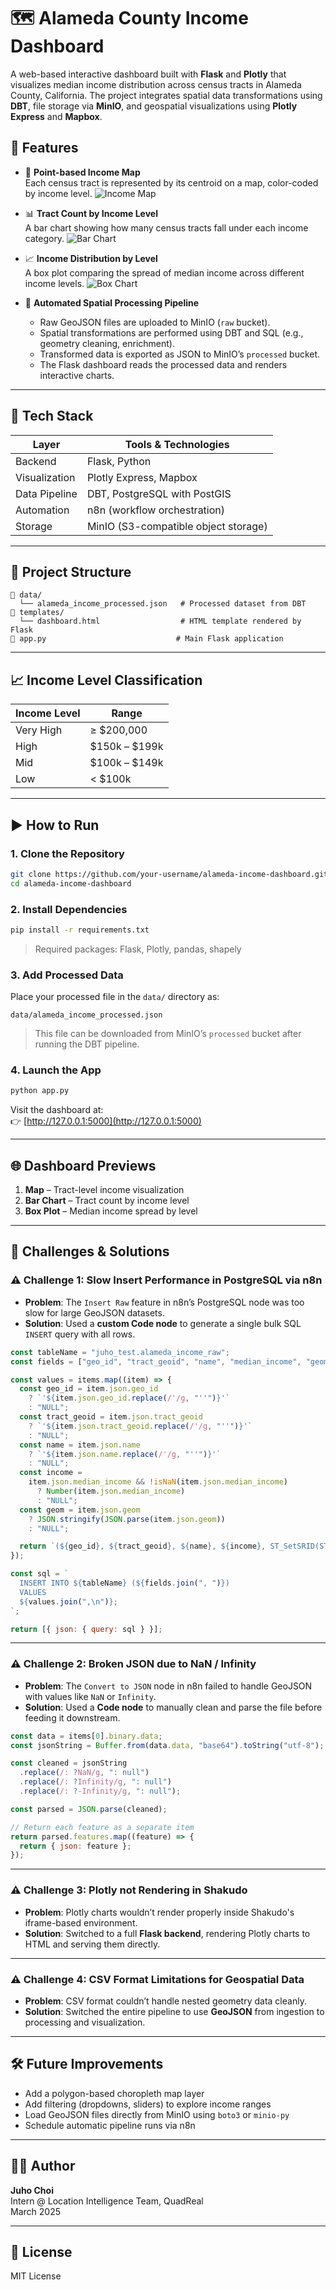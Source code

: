 # 🗺 Alameda County Income Dashboard

A web-based interactive dashboard built with **Flask** and **Plotly** that visualizes median income distribution across census tracts in Alameda County, California. The project integrates spatial data transformations using **DBT**, file storage via **MinIO**, and geospatial visualizations using **Plotly Express** and **Mapbox**.

## 🚀 Features

- 📍 **Point-based Income Map**  
  Each census tract is represented by its centroid on a map, color-coded by income level.
  ![Income Map](images/scattermap.png)

- 📊 **Tract Count by Income Level**  
  A bar chart showing how many census tracts fall under each income category.
  ![Bar Chart](images/barchart.png)

- 📈 **Income Distribution by Level**  
  A box plot comparing the spread of median income across different income levels.
  ![Box Chart](images/boxplot.png)

- 📁 **Automated Spatial Processing Pipeline**
  - Raw GeoJSON files are uploaded to MinIO (`raw` bucket).
  - Spatial transformations are performed using DBT and SQL (e.g., geometry cleaning, enrichment).
  - Transformed data is exported as JSON to MinIO’s `processed` bucket.
  - The Flask dashboard reads the processed data and renders interactive charts.

---

## 🧱 Tech Stack

| Layer         | Tools & Technologies                 |
| ------------- | ------------------------------------ |
| Backend       | Flask, Python                        |
| Visualization | Plotly Express, Mapbox               |
| Data Pipeline | DBT, PostgreSQL with PostGIS         |
| Automation    | n8n (workflow orchestration)         |
| Storage       | MinIO (S3-compatible object storage) |

---

## 📂 Project Structure

```
📁 data/
  └── alameda_income_processed.json   # Processed dataset from DBT
📁 templates/
  └── dashboard.html                  # HTML template rendered by Flask
📄 app.py                             # Main Flask application
```

---

## 📈 Income Level Classification

| Income Level | Range         |
| ------------ | ------------- |
| Very High    | ≥ $200,000    |
| High         | $150k – $199k |
| Mid          | $100k – $149k |
| Low          | < $100k       |

---

## ▶️ How to Run

### 1. Clone the Repository

```bash
git clone https://github.com/your-username/alameda-income-dashboard.git
cd alameda-income-dashboard
```

### 2. Install Dependencies

```bash
pip install -r requirements.txt
```

> Required packages: Flask, Plotly, pandas, shapely

### 3. Add Processed Data

Place your processed file in the `data/` directory as:

```
data/alameda_income_processed.json
```

> This file can be downloaded from MinIO’s `processed` bucket after running the DBT pipeline.

### 4. Launch the App

```bash
python app.py
```

Visit the dashboard at:  
👉 [http://127.0.0.1:5000](http://127.0.0.1:5000)

---

## 🌐 Dashboard Previews

1. **Map** – Tract-level income visualization
2. **Bar Chart** – Tract count by income level
3. **Box Plot** – Median income spread by level

---

## 🧗 Challenges & Solutions

### ⚠️ Challenge 1: Slow Insert Performance in PostgreSQL via n8n

- **Problem**: The `Insert Raw` feature in n8n’s PostgreSQL node was too slow for large GeoJSON datasets.
- **Solution**: Used a **custom Code node** to generate a single bulk SQL `INSERT` query with all rows.

```javascript
const tableName = "juho_test.alameda_income_raw";
const fields = ["geo_id", "tract_geoid", "name", "median_income", "geom"];

const values = items.map((item) => {
  const geo_id = item.json.geo_id
    ? `'${item.json.geo_id.replace(/'/g, "''")}'`
    : "NULL";
  const tract_geoid = item.json.tract_geoid
    ? `'${item.json.tract_geoid.replace(/'/g, "''")}'`
    : "NULL";
  const name = item.json.name
    ? `'${item.json.name.replace(/'/g, "''")}'`
    : "NULL";
  const income =
    item.json.median_income && !isNaN(item.json.median_income)
      ? Number(item.json.median_income)
      : "NULL";
  const geom = item.json.geom
    ? JSON.stringify(JSON.parse(item.json.geom))
    : "NULL";

  return `(${geo_id}, ${tract_geoid}, ${name}, ${income}, ST_SetSRID(ST_GeomFromGeoJSON('${geom}'), 4326))`;
});

const sql = `
  INSERT INTO ${tableName} (${fields.join(", ")})
  VALUES
  ${values.join(",\n")};
`;

return [{ json: { query: sql } }];
```

---

### ⚠️ Challenge 2: Broken JSON due to NaN / Infinity

- **Problem**: The `Convert to JSON` node in n8n failed to handle GeoJSON with values like `NaN` or `Infinity`.
- **Solution**: Used a **Code node** to manually clean and parse the file before feeding it downstream.

```javascript
const data = items[0].binary.data;
const jsonString = Buffer.from(data.data, "base64").toString("utf-8");

const cleaned = jsonString
  .replace(/: ?NaN/g, ": null")
  .replace(/: ?Infinity/g, ": null")
  .replace(/: ?-Infinity/g, ": null");

const parsed = JSON.parse(cleaned);

// Return each feature as a separate item
return parsed.features.map((feature) => {
  return { json: feature };
});
```

---

### ⚠️ Challenge 3: Plotly not Rendering in Shakudo

- **Problem**: Plotly charts wouldn’t render properly inside Shakudo's iframe-based environment.
- **Solution**: Switched to a full **Flask backend**, rendering Plotly charts to HTML and serving them directly.

---

### ⚠️ Challenge 4: CSV Format Limitations for Geospatial Data

- **Problem**: CSV format couldn’t handle nested geometry data cleanly.
- **Solution**: Switched the entire pipeline to use **GeoJSON** from ingestion to processing and visualization.

---

## 🛠️ Future Improvements

- Add a polygon-based choropleth map layer
- Add filtering (dropdowns, sliders) to explore income ranges
- Load GeoJSON files directly from MinIO using `boto3` or `minio-py`
- Schedule automatic pipeline runs via n8n

---

## 👨‍💻 Author

**Juho Choi**  
Intern @ Location Intelligence Team, QuadReal  
March 2025

---

## 📜 License

MIT License
